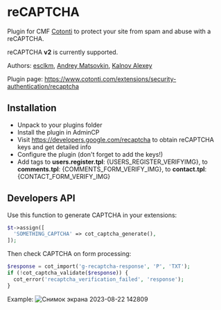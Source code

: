 reCAPTCHA
============

Plugin for CMF [Cotonti](https://www.cotonti.com) to protect your site from spam and abuse with a reCAPTCHA.

reCAPTCHA **v2** is currently supported.

Authors: [esclkm](https://www.cotonti.com/users/esclkm), [Andrey Matsovkin](https://www.cotonti.com/users/Macik), [Kalnov Alexey](https://www.cotonti.com/users/Alex300)

Plugin page: https://www.cotonti.com/extensions/security-authentication/recaptcha

## Installation

- Unpack to your plugins folder
- Install the plugin in AdminCP
- Visit https://developers.google.com/recaptcha to obtain reCAPTCHA keys and get detailed info
- Configure the plugin (don't forget to add the keys!)
- Add tags to **users.register.tpl**: {USERS_REGISTER_VERIFYIMG}, to **comments.tpl**: {COMMENTS_FORM_VERIFY_IMG}, to **contact.tpl**: {CONTACT_FORM_VERIFY_IMG}

## Developers API

Use this function to generate CAPTCHA in your extensions:
```php
$t->assign([
  'SOMETHING_CAPTCHA' => cot_captcha_generate(),
]);
```
Then check CAPTCHA on form processing:
```php
$response = cot_import('g-recaptcha-response', 'P', 'TXT');
if (!cot_captcha_validate($response)) {
  cot_error('recaptcha_verification_failed', 'response');
}
```

Example:
![Снимок экрана 2023-08-22 142809](https://github.com/Cotonti-Extensions/recaptcha/assets/1021886/78c42ed3-7545-4f8c-af22-bb7681978e13)
